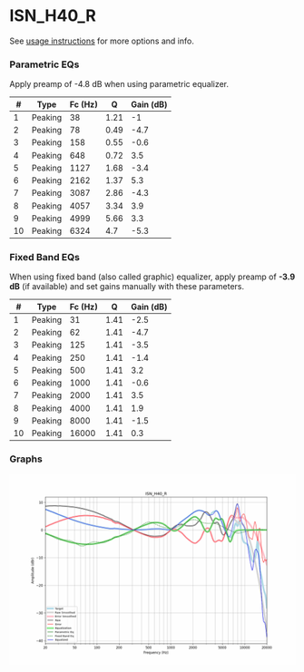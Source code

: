 # ISN_H40_R
See [usage instructions](https://github.com/jaakkopasanen/AutoEq#usage) for more options and info.

### Parametric EQs
Apply preamp of -4.8 dB when using parametric equalizer.

|   # | Type    |   Fc (Hz) |    Q |   Gain (dB) |
|-----|---------|-----------|------|-------------|
|   1 | Peaking |        38 | 1.21 |        -1   |
|   2 | Peaking |        78 | 0.49 |        -4.7 |
|   3 | Peaking |       158 | 0.55 |        -0.6 |
|   4 | Peaking |       648 | 0.72 |         3.5 |
|   5 | Peaking |      1127 | 1.68 |        -3.4 |
|   6 | Peaking |      2162 | 1.37 |         5.3 |
|   7 | Peaking |      3087 | 2.86 |        -4.3 |
|   8 | Peaking |      4057 | 3.34 |         3.9 |
|   9 | Peaking |      4999 | 5.66 |         3.3 |
|  10 | Peaking |      6324 | 4.7  |        -5.3 |

### Fixed Band EQs
When using fixed band (also called graphic) equalizer, apply preamp of **-3.9 dB** (if available) and set gains manually with these parameters.

|   # | Type    |   Fc (Hz) |    Q |   Gain (dB) |
|-----|---------|-----------|------|-------------|
|   1 | Peaking |        31 | 1.41 |        -2.5 |
|   2 | Peaking |        62 | 1.41 |        -4.7 |
|   3 | Peaking |       125 | 1.41 |        -3.5 |
|   4 | Peaking |       250 | 1.41 |        -1.4 |
|   5 | Peaking |       500 | 1.41 |         3.2 |
|   6 | Peaking |      1000 | 1.41 |        -0.6 |
|   7 | Peaking |      2000 | 1.41 |         3.5 |
|   8 | Peaking |      4000 | 1.41 |         1.9 |
|   9 | Peaking |      8000 | 1.41 |        -1.5 |
|  10 | Peaking |     16000 | 1.41 |         0.3 |

### Graphs
![](./ISN_H40_R.png)
